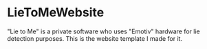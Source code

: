 # LieToMeWebsite
"Lie to Me" is a private software who uses "Emotiv" hardware for lie detection purposes. This is the website template I made for it.
